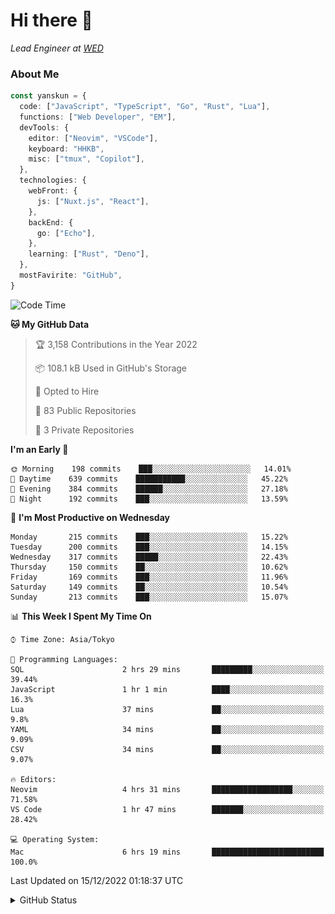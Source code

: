 # Hi there&nbsp;:wave:

_Lead Engineer at [WED](https://github.com/wedinc)_

### About Me

```ts
const yanskun = {
  code: ["JavaScript", "TypeScript", "Go", "Rust", "Lua"],
  functions: ["Web Developer", "EM"],
  devTools: {
    editor: ["Neovim", "VSCode"],
    keyboard: "HHKB",
    misc: ["tmux", "Copilot"],
  },
  technologies: {
    webFront: {
      js: ["Nuxt.js", "React"],
    },
    backEnd: {
      go: ["Echo"],
    },
    learning: ["Rust", "Deno"],
  },
  mostFavirite: "GitHub",
}
```

<!--START_SECTION:waka-->
![Code Time](http://img.shields.io/badge/Code%20Time-18%20hrs%2039%20mins-blue)

**🐱 My GitHub Data** 

> 🏆 3,158 Contributions in the Year 2022
 > 
> 📦 108.1 kB Used in GitHub's Storage 
 > 
> 💼 Opted to Hire
 > 
> 📜 83 Public Repositories 
 > 
> 🔑 3 Private Repositories  
 > 
**I'm an Early 🐤** 

```text
🌞 Morning    198 commits    ███░░░░░░░░░░░░░░░░░░░░░░   14.01% 
🌆 Daytime    639 commits    ███████████░░░░░░░░░░░░░░   45.22% 
🌃 Evening    384 commits    ██████░░░░░░░░░░░░░░░░░░░   27.18% 
🌙 Night      192 commits    ███░░░░░░░░░░░░░░░░░░░░░░   13.59%

```
📅 **I'm Most Productive on Wednesday** 

```text
Monday       215 commits    ███░░░░░░░░░░░░░░░░░░░░░░   15.22% 
Tuesday      200 commits    ███░░░░░░░░░░░░░░░░░░░░░░   14.15% 
Wednesday    317 commits    █████░░░░░░░░░░░░░░░░░░░░   22.43% 
Thursday     150 commits    ██░░░░░░░░░░░░░░░░░░░░░░░   10.62% 
Friday       169 commits    ███░░░░░░░░░░░░░░░░░░░░░░   11.96% 
Saturday     149 commits    ██░░░░░░░░░░░░░░░░░░░░░░░   10.54% 
Sunday       213 commits    ███░░░░░░░░░░░░░░░░░░░░░░   15.07%

```


📊 **This Week I Spent My Time On** 

```text
⌚︎ Time Zone: Asia/Tokyo

💬 Programming Languages: 
SQL                      2 hrs 29 mins       █████████░░░░░░░░░░░░░░░░   39.44% 
JavaScript               1 hr 1 min          ████░░░░░░░░░░░░░░░░░░░░░   16.3% 
Lua                      37 mins             ██░░░░░░░░░░░░░░░░░░░░░░░   9.8% 
YAML                     34 mins             ██░░░░░░░░░░░░░░░░░░░░░░░   9.09% 
CSV                      34 mins             ██░░░░░░░░░░░░░░░░░░░░░░░   9.07%

🔥 Editors: 
Neovim                   4 hrs 31 mins       ██████████████████░░░░░░░   71.58% 
VS Code                  1 hr 47 mins        ███████░░░░░░░░░░░░░░░░░░   28.42%

💻 Operating System: 
Mac                      6 hrs 19 mins       █████████████████████████   100.0%

```


 Last Updated on 15/12/2022 01:18:37 UTC
<!--END_SECTION:waka-->

<details>
<summary>GitHub Status</summary>
<picture>
  <source media="(prefers-color-scheme: dark)" srcset="https://raw.githubusercontent.com/yanskun/yanskun/master/profile-summary-card-output/nord_dark/0-profile-details.svg">
 <img src="https://raw.githubusercontent.com/yanskun/yanskun/master/profile-summary-card-output/default/0-profile-details.svg">
</picture>
<br>
<picture>
  <source media="(prefers-color-scheme: dark)" srcset="https://raw.githubusercontent.com/yanskun/yanskun/master/profile-summary-card-output/nord_dark/1-repos-per-language.svg">
 <img src="https://raw.githubusercontent.com/yanskun/yanskun/master/profile-summary-card-output/default/1-repos-per-language.svg">
</picture>
<picture>
  <source media="(prefers-color-scheme: dark)" srcset="https://raw.githubusercontent.com/yanskun/yanskun/master/profile-summary-card-output/nord_dark/2-most-commit-language.svg">
 <img src="https://raw.githubusercontent.com/yanskun/yanskun/master/profile-summary-card-output/default/2-most-commit-language.svg">
</picture>
<br>
<picture>
  <source media="(prefers-color-scheme: dark)" srcset="https://raw.githubusercontent.com/yanskun/yanskun/master/profile-summary-card-output/nord_dark/3-stats.svg">
 <img src="https://raw.githubusercontent.com/yanskun/yanskun/master/profile-summary-card-output/default/3-stats.svg">
</picture>
<picture>
  <source media="(prefers-color-scheme: dark)" srcset="https://raw.githubusercontent.com/yanskun/yanskun/master/profile-summary-card-output/nord_dark/4-productive-time.svg">
 <img src="https://raw.githubusercontent.com/yanskun/yanskun/master/profile-summary-card-output/default/4-productive-time.svg">
</picture>
</details>
